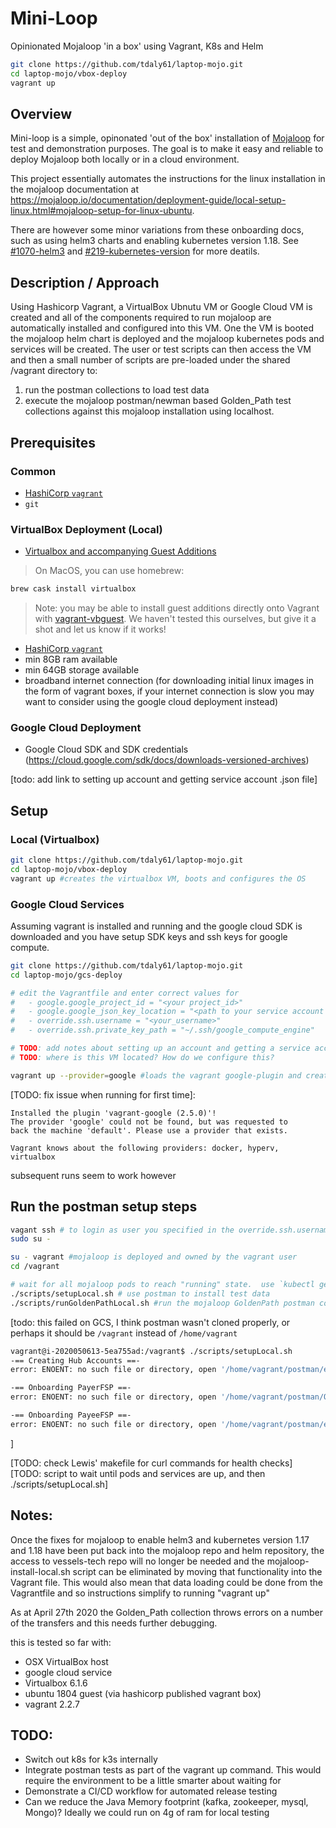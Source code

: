 # Mini-Loop
Opinionated Mojaloop 'in a box' using Vagrant, K8s and Helm

```bash
git clone https://github.com/tdaly61/laptop-mojo.git
cd laptop-mojo/vbox-deploy
vagrant up
```

## Overview

Mini-loop is a simple, opinonated 'out of the box' installation of [Mojaloop](https://mojaloop.io) for test and demonstration purposes. The goal is to make it easy and reliable to deploy Mojaloop both locally or in a cloud environment.

This project essentially automates the instructions for the linux installation in the mojaloop documentation at https://mojaloop.io/documentation/deployment-guide/local-setup-linux.html#mojaloop-setup-for-linux-ubuntu.

There are however some minor variations from these onboarding docs, such as using helm3 charts and enabling kubernetes version 1.18.  See [#1070-helm3](https://github.com/mojaloop/project/issues/1070) and [#219-kubernetes-version](https://github.com/mojaloop/helm/issues/219) for more deatils.


## Description / Approach

Using Hashicorp Vagrant, a VirtualBox Ubnutu VM or Google Cloud VM is created and all of the components required to run mojaloop are automatically installed and configured into this VM. One the VM is booted the mojaloop helm chart is deployed and the mojaloop kubernetes pods and services will be created. The user or test scripts can then access the VM and then a small number of scripts are pre-loaded under the shared /vagrant directory to:
1. run the postman collections to load test data 
2. execute the mojaloop postman/newman based Golden_Path test collections against this mojaloop installation using localhost.  

## Prerequisites 

### Common 
 - [HashiCorp `vagrant`](https://www.vagrantup.com)
 - `git` 

### VirtualBox Deployment (Local)
- [Virtualbox and accompanying Guest Additions](https://www.virtualbox.org/wiki/Downloads)

> On MacOS, you can use homebrew:

```bash
brew cask install virtualbox
```

> Note: you may be able to install guest additions directly onto Vagrant with [vagrant-vbguest](https://github.com/dotless-de/vagrant-vbguest). We haven't tested this ourselves, but give it a shot and let us know if it works!


- [HashiCorp `vagrant`](https://www.vagrantup.com)
- min 8GB ram available
- min 64GB storage available
- broadband internet connection (for downloading initial linux images in the form of vagrant boxes, if your internet connection is slow you may want to consider using the google cloud deployment instead)

### Google Cloud Deployment 
- Google Cloud SDK and SDK credentials (https://cloud.google.com/sdk/docs/downloads-versioned-archives)

[todo: add link to setting up account and getting service account .json file]

## Setup

### Local (Virtualbox)
```bash
git clone https://github.com/tdaly61/laptop-mojo.git
cd laptop-mojo/vbox-deploy
vagrant up #creates the virtualbox VM, boots and configures the OS
```

### Google Cloud Services
Assuming vagrant is installed and running and the google cloud SDK is downloaded and you have setup SDK keys and ssh keys for google compute.

```bash
git clone https://github.com/tdaly61/laptop-mojo.git
cd laptop-mojo/gcs-deploy

# edit the Vagrantfile and enter correct values for
#   - google.google_project_id = "<your project_id>"
#   - google.google_json_key_location = "<path to your service account key>"
#   - override.ssh.username = "<your_username>"
#   - override.ssh.private_key_path = "~/.ssh/google_compute_engine"

# TODO: add notes about setting up an account and getting a service account key
# TODO: where is this VM located? How do we configure this?

vagrant up --provider=google #loads the vagrant google-plugin and creates the google cloud VM , boots and configures the OS
```

[TODO: fix issue when running for first time]:

```
Installed the plugin 'vagrant-google (2.5.0)'!
The provider 'google' could not be found, but was requested to
back the machine 'default'. Please use a provider that exists.

Vagrant knows about the following providers: docker, hyperv, virtualbox
```

subsequent runs seem to work however

## Run the postman setup steps

```bash
vagant ssh # to login as user you specified in the override.ssh.username = above
sudo su - 

su - vagrant #mojaloop is deployed and owned by the vagrant user
cd /vagrant

# wait for all mojaloop pods to reach "running" state.  use `kubectl get pods` to check and note this might take a little while 
./scripts/setupLocal.sh # use postman to install test data
./scripts/runGoldenPathLocal.sh #run the mojaloop GoldenPath postman collection tests
```

[todo: this failed on GCS, I think postman wasn't cloned properly, or perhaps it should be `/vagrant` instead of `/home/vagrant`

```bash
vagrant@i-2020050613-5ea755ad:/vagrant$ ./scripts/setupLocal.sh
-== Creating Hub Accounts ==-
error: ENOENT: no such file or directory, open '/home/vagrant/postman/environments/Mojaloop-Local.postman_environment.json'

-== Onboarding PayerFSP ==-
error: ENOENT: no such file or directory, open '/home/vagrant/postman/OSS-New-Deployment-FSP-Setup.postman_collection.json'

-== Onboarding PayeeFSP ==-
error: ENOENT: no such file or directory, open '/home/vagrant/postman/environments/Mojaloop-Local.postman_environment.json'

```
]

[TODO: check Lewis' makefile for curl commands for health checks]
[TODO: script to wait until pods and services are up, and then ./scripts/setupLocal.sh]



## Notes:

Once the fixes for mojaloop to enable helm3 and kubernetes version 1.17 and 1.18  have been put back into the mojaloop repo and helm repository, the access to vessels-tech repo will no longer be needed and the mojaloop-install-local.sh script can be eliminated by moving that functionality into the Vagrant file. This would also mean that data loading could be done from the Vagrantfile and so instructions simplify to running "vagrant up"

As at April 27th 2020 the Golden_Path collection throws errors on a number of the transfers and this needs further debugging.

this is tested so far with:
- OSX VirtualBox host
- google cloud service
- Virtualbox 6.1.6
- ubuntu 1804 guest (via hashicorp published vagrant box)
- vagrant  2.2.7


## TODO:
- Switch out k8s for k3s internally
- Integrate postman tests as part of the vagrant up command. This would require the environment to be a little smarter about waiting for 
- Demonstrate a CI/CD workflow for automated release testing
- Can we reduce the Java Memory footprint (kafka, zookeeper, mysql, Mongo)? Ideally we could run on 4g of ram for local testing